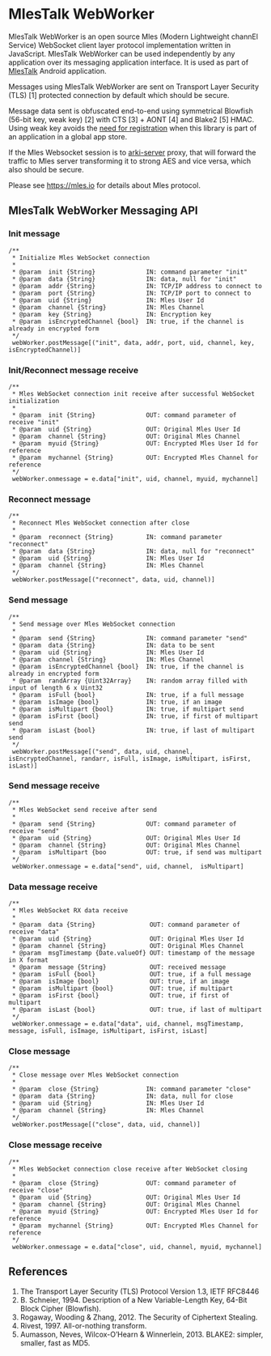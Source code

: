 # MlesTalk WebWorker

MlesTalk WebWorker is an open source Mles (Modern Lightweight channEl Service) WebSocket client layer protocol implementation written in JavaScript. MlesTalk WebWorker can be used independently by any application over its messaging application interface. It is used as part of [MlesTalk](https://mles.io/app.html) Android application.

Messages using MlesTalk WebWorker are sent on Transport Layer Security (TLS) [1] protected connection by default which should be secure.

Message data sent is obfuscated end-to-end using symmetrical Blowfish (56-bit key, weak key) [2] with CTS [3] + AONT [4] and Blake2 [5] HMAC. Using weak key avoids the [need for registration](https://www.eff.org/deeplinks/2019/08/us-export-controls-and-published-encryption-source-code-explained) when this library is part of an application in a global app store.

If the Mles Websocket session is to [arki-server](https://github.com/jq-rs/arki-server) proxy, that will forward the traffic to Mles server transforming it to strong AES and vice versa, which also should be secure.

Please see https://mles.io for details about Mles protocol.

## MlesTalk WebWorker Messaging API

### Init message
```
/**
 * Initialize Mles WebSocket connection
 *
 * @param  init {String}              IN: command parameter "init"
 * @param  data {String}              IN: data, null for "init"
 * @param  addr {String}              IN: TCP/IP address to connect to
 * @param  port {String}              IN: TCP/IP port to connect to
 * @param  uid {String}               IN: Mles User Id
 * @param  channel {String}           IN: Mles Channel
 * @param  key {String}               IN: Encryption key
 * @param  isEncryptedChannel {bool}  IN: true, if the channel is already in encrypted form
 */
 webWorker.postMessage[("init", data, addr, port, uid, channel, key, isEncryptedChannel)]
```
### Init/Reconnect message receive
```
/**
 * Mles WebSocket connection init receive after successful WebSocket initialization
 *
 * @param  init {String}              OUT: command parameter of receive "init"
 * @param  uid {String}               OUT: Original Mles User Id
 * @param  channel {String}           OUT: Original Mles Channel
 * @param  myuid {String}             OUT: Encrypted Mles User Id for reference
 * @param  mychannel {String}         OUT: Encrypted Mles Channel for reference
 */
 webWorker.onmessage = e.data["init", uid, channel, myuid, mychannel]
```
### Reconnect message
```
/**
 * Reconnect Mles WebSocket connection after close
 *
 * @param  reconnect {String}         IN: command parameter "reconnect"
 * @param  data {String}              IN: data, null for "reconnect"
 * @param  uid {String}               IN: Mles User Id
 * @param  channel {String}           IN: Mles Channel
 */
 webWorker.postMessage[("reconnect", data, uid, channel)]
 ```
### Send message
```
/**
 * Send message over Mles WebSocket connection
 *
 * @param  send {String}              IN: command parameter "send"
 * @param  data {String}              IN: data to be sent
 * @param  uid {String}               IN: Mles User Id
 * @param  channel {String}           IN: Mles Channel
 * @param  isEncryptedChannel {bool}  IN: true, if the channel is already in encrypted form
 * @param  randArray {Uint32Array}    IN: random array filled with input of length 6 x Uint32
 * @param  isFull {bool}              IN: true, if a full message
 * @param  isImage {bool}             IN: true, if an image
 * @param  isMultipart {bool}         IN: true, if multipart send
 * @param  isFirst {bool}             IN: true, if first of multipart send
 * @param  isLast {bool}              IN: true, if last of multipart send
 */
 webWorker.postMessage[("send", data, uid, channel,  isEncryptedChannel, randarr, isFull, isImage, isMultipart, isFirst, isLast)]
 ```
### Send message receive
```
/**
 * Mles WebSocket send receive after send
 *
 * @param  send {String}              OUT: command parameter of receive "send"
 * @param  uid {String}               OUT: Original Mles User Id
 * @param  channel {String}           OUT: Original Mles Channel
 * @param  isMultipart {boo           OUT: true, if send was multipart
 */
 webWorker.onmessage = e.data["send", uid, channel,  isMultipart]
``` 
### Data message receive
```
/**
 * Mles WebSocket RX data receive
 *
 * @param  data {String}               OUT: command parameter of receive "data"
 * @param  uid {String}                OUT: Original Mles User Id
 * @param  channel {String}            OUT: Original Mles Channel
 * @param  msgTimestamp {Date.valueOf} OUT: timestamp of the message in X format
 * @param  message {String}            OUT: received message
 * @param  isFull {bool}               OUT: true, if a full message
 * @param  isImage {bool}              OUT: true, if an image
 * @param  isMultipart {bool}          OUT: true, if multipart
 * @param  isFirst {bool}              OUT: true, if first of multipart
 * @param  isLast {bool}               OUT: true, if last of multipart
 */
 webWorker.onmessage = e.data["data", uid, channel, msgTimestamp, message, isFull, isImage, isMultipart, isFirst, isLast]
```
### Close message
```
/**
 * Close message over Mles WebSocket connection
 *
 * @param  close {String}             IN: command parameter "close"
 * @param  data {String}              IN: data, null for close
 * @param  uid {String}               IN: Mles User Id
 * @param  channel {String}           IN: Mles Channel
 */
 webWorker.postMessage[("close", data, uid, channel)]
 ```
### Close message receive
```
/**
 * Mles WebSocket connection close receive after WebSocket closing
 *
 * @param  close {String}             OUT: command parameter of receive "close"
 * @param  uid {String}               OUT: Original Mles User Id
 * @param  channel {String}           OUT: Original Mles Channel
 * @param  myuid {String}             OUT: Encrypted Mles User Id for reference
 * @param  mychannel {String}         OUT: Encrypted Mles Channel for reference
 */
 webWorker.onmessage = e.data["close", uid, channel, myuid, mychannel]
```

## References

  1. The Transport Layer Security (TLS) Protocol Version 1.3, IETF RFC8446
  2. B. Schneier, 1994. Description of a New Variable-Length Key, 64-Bit Block Cipher (Blowfish).
  3. Rogaway, Wooding & Zhang, 2012. The Security of Ciphertext Stealing.
  4. Rivest, 1997. All-or-nothing transform.
  5. Aumasson, Neves, Wilcox-O’Hearn & Winnerlein, 2013. BLAKE2: simpler, smaller, fast as MD5.
